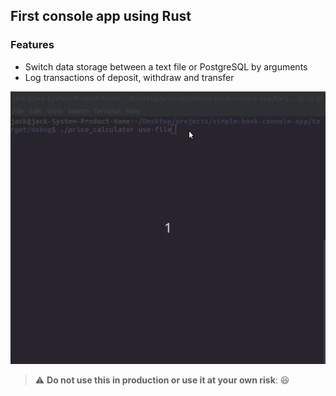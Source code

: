 ## First console app using Rust

### Features 
* Switch data storage between a text file or PostgreSQL by arguments
* Log transactions of deposit, withdraw and transfer

![Screenshot](/screenshots/progress1.gif)

> :warning: **Do not use this in production or use it at your own risk**: :laughing:

